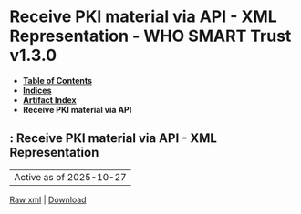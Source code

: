 # Receive PKI material via API - XML Representation - WHO SMART Trust v1.3.0

* [**Table of Contents**](toc.md)
* [**Indices**](indices.md)
* [**Artifact Index**](artifacts.md)
* **Receive PKI material via API**

## : Receive PKI material via API - XML Representation

| |
| :--- |
| Active as of 2025-10-27 |

[Raw xml](Requirements-ReceivePKUMaterialAPI.xml) | [Download](Requirements-ReceivePKUMaterialAPI.xml)

